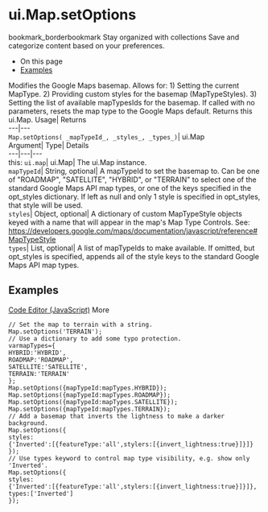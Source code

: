  
#  ui.Map.setOptions
bookmark_borderbookmark Stay organized with collections  Save and categorize content based on your preferences.
  * On this page
  * [Examples](https://developers.google.com/earth-engine/apidocs/ui-map-setoptions#examples)


Modifies the Google Maps basemap. Allows for: 1) Setting the current MapType. 2) Providing custom styles for the basemap (MapTypeStyles). 3) Setting the list of available mapTypesIds for the basemap. 
If called with no parameters, resets the map type to the Google Maps default.
Returns this ui.Map.
Usage| Returns  
---|---  
`Map.setOptions( _mapTypeId_, _styles_, _types_)`| ui.Map  
Argument| Type| Details  
---|---|---  
this: `ui.map`| ui.Map| The ui.Map instance.  
`mapTypeId`| String, optional| A mapTypeId to set the basemap to. Can be one of "ROADMAP", "SATELLITE", "HYBRID", or "TERRAIN" to select one of the standard Google Maps API map types, or one of the keys specified in the opt_styles dictionary. If left as null and only 1 style is specified in opt_styles, that style will be used.  
`styles`| Object, optional| A dictionary of custom MapTypeStyle objects keyed with a name that will appear in the map's Map Type Controls. See: https://developers.google.com/maps/documentation/javascript/reference#MapTypeStyle  
`types`| List, optional| A list of mapTypeIds to make available. If omitted, but opt_styles is specified, appends all of the style keys to the standard Google Maps API map types.  
## Examples
[Code Editor (JavaScript)](https://developers.google.com/earth-engine/apidocs/ui-map-setoptions#code-editor-javascript-sample) More
```
// Set the map to terrain with a string.
Map.setOptions('TERRAIN');
// Use a dictionary to add some typo protection.
varmapTypes={
HYBRID:'HYBRID',
ROADMAP:'ROADMAP',
SATELLITE:'SATELLITE',
TERRAIN:'TERRAIN'
};
Map.setOptions({mapTypeId:mapTypes.HYBRID});
Map.setOptions({mapTypeId:mapTypes.ROADMAP});
Map.setOptions({mapTypeId:mapTypes.SATELLITE});
Map.setOptions({mapTypeId:mapTypes.TERRAIN});
// Add a basemap that inverts the lightness to make a darker background.
Map.setOptions({
styles:
{'Inverted':[{featureType:'all',stylers:[{invert_lightness:true}]}]}
});
// Use types keyword to control map type visibility, e.g. show only 'Inverted'.
Map.setOptions({
styles:
{'Inverted':[{featureType:'all',stylers:[{invert_lightness:true}]}]},
types:['Inverted']
});
```

